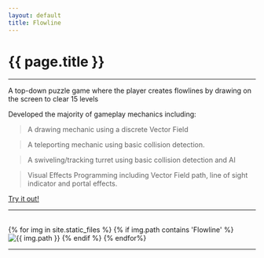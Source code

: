 ```yaml
---
layout: default
title: Flowline
---
```

# {{ page.title }}

---

A top-down puzzle game where the player creates flowlines by drawing on the screen to clear 15 levels

Developed the majority of gameplay mechanics including:

> A drawing mechanic using a discrete Vector Field

> A teleporting mechanic using basic collision detection.

> A swiveling/tracking turret using basic collision detection and AI

> Visual Effects Programming including Vector Field path, line of sight indicator and portal effects.

[Try it out!](http://games.digipen.edu/games/flowline)

---

<html>
    <div class="grid-img">
        {% for img in site.static_files %}
            {% if img.path contains 'Flowline' %}
                <img class="img-thumb" src="{{ img.path }}" alt="{{ img.path }}">
            {% endif %}
        {% endfor%}
    </div>
</html>

---

